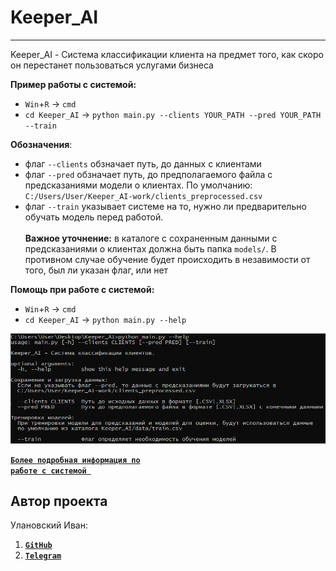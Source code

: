 # Keeper_AI
****
Keeper_AI - Система классификации клиента на предмет того, как скоро он перестанет пользоваться услугами бизнеса

**Пример работы с системой:**
- `Win`+`R` -> `cmd`
- `cd Keeper_AI` -> `python main.py --clients YOUR_PATH --pred YOUR_PATH --train`

**Обозначения**:
- флаг `--clients` обзначает путь, до данных с клиентами 
- флаг `--pred` обзначает путь, до предполагаемого файла с предсказаниями модели о клиентах. По умолчанию: `C:/Users/User/Keeper_AI-work/clients_preprocessed.csv`
- флаг `--train` указывает системе на то, нужно ли предварительно обучать модель перед работой. <br><br>**Важное уточнение:** в каталоге с сохраненным данными с предсказаниями о клиентах должна быть папка `models/`. В противном случае обучение будет происходить в незавимости от того, был ли указан флаг, или нет

**Помощь при работе с системой:**
- `Win`+`R` -> `cmd`
- `cd Keeper_AI` -> `python main.py --help`
  
<img src="doc/help_screen.png"></img>

<b><code><a href="doc/html/">**Более подробная информация по работе с системой** </a></code></b>

<h2>Автор проекта</h2>
<p>Улановский Иван:</p>
<ol>
<li><b><code><a href="https://github.com/ivan-dev-lab">GitHub</b></a></code></b></li>
<li><b><code><a href="https://t.me/ivan_ne_chik06">Telegram</b></a></code></b></li>
</ol>
